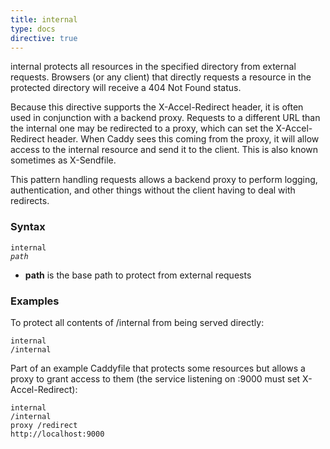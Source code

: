 ```yaml
---
title: internal
type: docs
directive: true
---
```


internal protects all resources in the specified directory from external requests. Browsers (or any client) that directly requests a resource in the protected directory will receive a 404 Not Found status.

Because this directive supports the X-Accel-Redirect header, it is often used in conjunction with a backend proxy. Requests to a different URL than the internal one may be redirected to a proxy, which can set the X-Accel-Redirect header. When Caddy sees this coming from the proxy, it will allow access to the internal resource and send it to the client. This is also known sometimes as X-Sendfile.

This pattern handling requests allows a backend proxy to perform logging, authentication, and other things without the client having to deal with redirects.

### Syntax

<code class="block"><span class="hl-directive">internal</span> <span class="hl-arg"><i>path</i></span></code>

*   **path** is the base path to protect from external requests

### Examples

To protect all contents of /internal from being served directly:

<code class="block"><span class="hl-directive">internal</span> <span class="hl-arg">/internal</span></code>

Part of an example Caddyfile that protects some resources but allows a proxy to grant access to them (the service listening on :9000 must set X-Accel-Redirect):

<code class="block"><span class="hl-directive">internal</span> <span class="hl-arg">/internal</span>
<span class="hl-directive">proxy</span>    <span class="hl-arg">/redirect http://localhost:9000</span></code>
